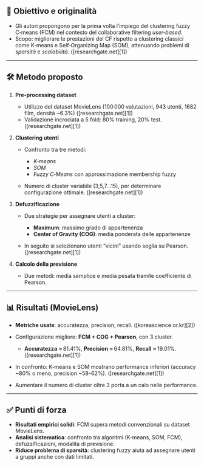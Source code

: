 ## 🎯 Obiettivo e originalità

* Gli autori propongono per la prima volta l’impiego del clustering fuzzy C‑means (FCM) nel contesto del collaborative filtering *user‑based*.
* Scopo: migliorare le prestazioni del CF rispetto a clustering classici come K‑means e Self‑Organizing Map (SOM), attenuando problemi di *sparsità* e *scalabilità*. ([researchgate.net][1])

---

## 🛠 Metodo proposto

1. **Pre‑processing dataset**

   * Utilizzo del dataset MovieLens (100 000 valutazioni, 943 utenti, 1682 film, densità \~6.3%) ([researchgate.net][1])
   * Validazione incrociata a 5 fold: 80% training, 20% test. ([researchgate.net][1])

2. **Clustering utenti**

   * Confronto tra tre metodi:

     * *K‑means*
     * *SOM*
     * *Fuzzy C‑Means* con approssimazione membership fuzzy
   * Numero di cluster variabile (3,5,7…15), per determinare configurazione ottimale. ([researchgate.net][1])

3. **Defuzzificazione**

   * Due strategie per assegnare utenti a cluster:

     * **Maximum**: massimo grado di appartenenza
     * **Center of Gravity (COG)**: media ponderata delle appartenenze
   * In seguito si selezionano utenti “vicini” usando soglia su Pearson. ([researchgate.net][1])

4. **Calcolo della previsione**

   * Due metodi: media semplice e media pesata tramite coefficiente di Pearson.&#x20;

---

## 📊 Risultati (MovieLens)

* **Metriche usate**: accuratezza, precision, recall. ([koreascience.or.kr][2])
* Configurazione migliore: **FCM + COG + Pearson**, con 3 cluster.

  * **Accuratezza** ≈ 81.41%, **Precision** ≈ 64.81%, **Recall** ≈ 19.01%. ([researchgate.net][1])
* In confronto: K‑means e SOM mostrano performance inferiori (accuracy \~80% o meno, precision \~58–62%). ([researchgate.net][1])
* Aumentare il numero di cluster oltre 3 porta a un calo nelle performance.&#x20;

---

## ✅ Punti di forza

* **Risultati empirici solidi**: FCM supera metodi convenzionali su dataset MovieLens.
* **Analisi sistematica**: confronto tra algoritmi (K‑means, SOM, FCM), defuzzificazioni, modalità di previsione.
* **Riduce problema di sparsità**: clustering fuzzy aiuta ad assegnare utenti a gruppi anche con dati limitati.
